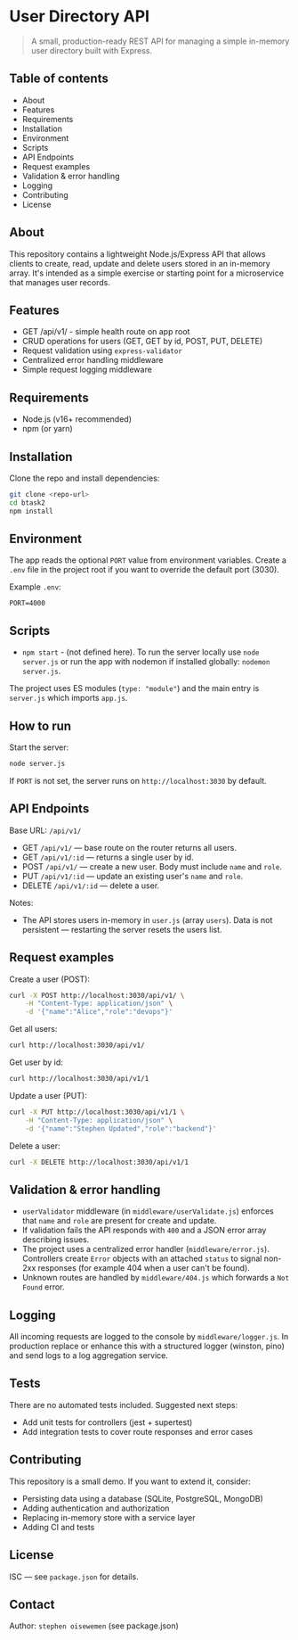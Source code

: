 # User Directory API

> A small, production-ready REST API for managing a simple in-memory user directory built with Express.

## Table of contents

- About
- Features
- Requirements
- Installation
- Environment
- Scripts
- API Endpoints
- Request examples
- Validation & error handling
- Logging
- Contributing
- License

## About

This repository contains a lightweight Node.js/Express API that allows clients to create, read, update and delete users stored in an in-memory array. It's intended as a simple exercise or starting point for a microservice that manages user records.

## Features

- GET /api/v1/ - simple health route on app root
- CRUD operations for users (GET, GET by id, POST, PUT, DELETE)
- Request validation using `express-validator`
- Centralized error handling middleware
- Simple request logging middleware

## Requirements

- Node.js (v16+ recommended)
- npm (or yarn)

## Installation

Clone the repo and install dependencies:

```bash
git clone <repo-url>
cd btask2
npm install
```

## Environment

The app reads the optional `PORT` value from environment variables. Create a `.env` file in the project root if you want to override the default port (3030).

Example `.env`:

```
PORT=4000
```

## Scripts

- `npm start` - (not defined here). To run the server locally use `node server.js` or run the app with nodemon if installed globally: `nodemon server.js`.

The project uses ES modules (`type: "module"`) and the main entry is `server.js` which imports `app.js`.

## How to run

Start the server:

```bash
node server.js
```

If `PORT` is not set, the server runs on `http://localhost:3030` by default.

## API Endpoints

Base URL: `/api/v1/`

- GET `/api/v1/` — base route on the router returns all users.
- GET `/api/v1/:id` — returns a single user by id.
- POST `/api/v1/` — create a new user. Body must include `name` and `role`.
- PUT `/api/v1/:id` — update an existing user's `name` and `role`.
- DELETE `/api/v1/:id` — delete a user.

Notes:

- The API stores users in-memory in `user.js` (array `users`). Data is not persistent — restarting the server resets the users list.

## Request examples

Create a user (POST):

```bash
curl -X POST http://localhost:3030/api/v1/ \
	-H "Content-Type: application/json" \
	-d '{"name":"Alice","role":"devops"}'
```

Get all users:

```bash
curl http://localhost:3030/api/v1/
```

Get user by id:

```bash
curl http://localhost:3030/api/v1/1
```

Update a user (PUT):

```bash
curl -X PUT http://localhost:3030/api/v1/1 \
	-H "Content-Type: application/json" \
	-d '{"name":"Stephen Updated","role":"backend"}'
```

Delete a user:

```bash
curl -X DELETE http://localhost:3030/api/v1/1
```

## Validation & error handling

- `userValidator` middleware (in `middleware/userValidate.js`) enforces that `name` and `role` are present for create and update.
- If validation fails the API responds with `400` and a JSON error array describing issues.
- The project uses a centralized error handler (`middleware/error.js`). Controllers create `Error` objects with an attached `status` to signal non-2xx responses (for example 404 when a user can't be found).
- Unknown routes are handled by `middleware/404.js` which forwards a `Not Found` error.

## Logging

All incoming requests are logged to the console by `middleware/logger.js`. In production replace or enhance this with a structured logger (winston, pino) and send logs to a log aggregation service.

## Tests

There are no automated tests included. Suggested next steps:

- Add unit tests for controllers (jest + supertest)
- Add integration tests to cover route responses and error cases

## Contributing

This repository is a small demo. If you want to extend it, consider:

- Persisting data using a database (SQLite, PostgreSQL, MongoDB)
- Adding authentication and authorization
- Replacing in-memory store with a service layer
- Adding CI and tests

## License

ISC — see `package.json` for details.

## Contact

Author: `stephen oisewemen` (see package.json)